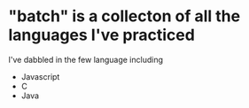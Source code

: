# "batch" is a collecton of all the languages I've practiced<br />
 I've dabbled in the few language including
  * Javascript <br />
  * C <br />
  * Java <br />
